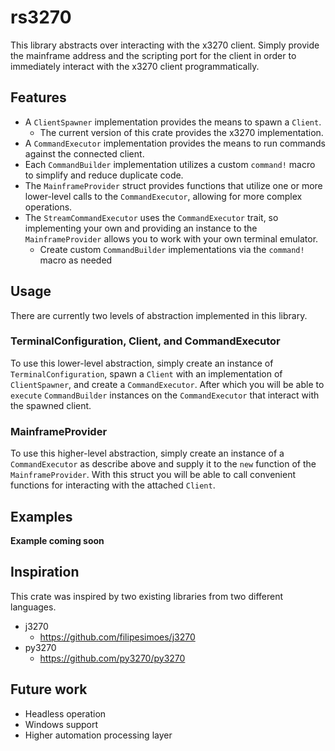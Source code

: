 # rs3270
This library abstracts over interacting with the x3270 client. Simply provide the mainframe address and the scripting port for the client in order to immediately interact with the x3270 client programmatically.

## Features

- A `ClientSpawner` implementation provides the means to spawn a `Client`.
  - The current version of this crate provides the x3270 implementation.
- A `CommandExecutor` implementation provides the means to run commands against the connected client.
- Each `CommandBuilder` implementation utilizes a custom `command!` macro to simplify and reduce duplicate code.
- The `MainframeProvider` struct provides functions that utilize one or more lower-level calls to the `CommandExecutor`, allowing for more complex operations.
- The `StreamCommandExecutor` uses the `CommandExecutor` trait, so implementing your own and providing an instance to the `MainframeProvider` allows you to work with your own terminal emulator.
  - Create custom `CommandBuilder` implementations via the `command!` macro as needed

## Usage

There are currently two levels of abstraction implemented in this library.

### TerminalConfiguration, Client, and CommandExecutor

To use this lower-level abstraction, simply create an instance of `TerminalConfiguration`, spawn a `Client` with an implementation of `ClientSpawner`, and create a `CommandExecutor`. After which you will be able to `execute` `CommandBuilder` instances on the `CommandExecutor` that interact with the spawned client.

### MainframeProvider

To use this higher-level abstraction, simply create an instance of a `CommandExecutor` as describe above and supply it to the `new` function of the `MainframeProvider`. With this struct you will be able to call convenient functions for interacting with the attached `Client`.

## Examples

**Example coming soon**

## Inspiration

This crate was inspired by two existing libraries from two different languages.
- j3270
  - https://github.com/filipesimoes/j3270
- py3270
  - https://github.com/py3270/py3270

## Future work

- Headless operation
- Windows support
- Higher automation processing layer
